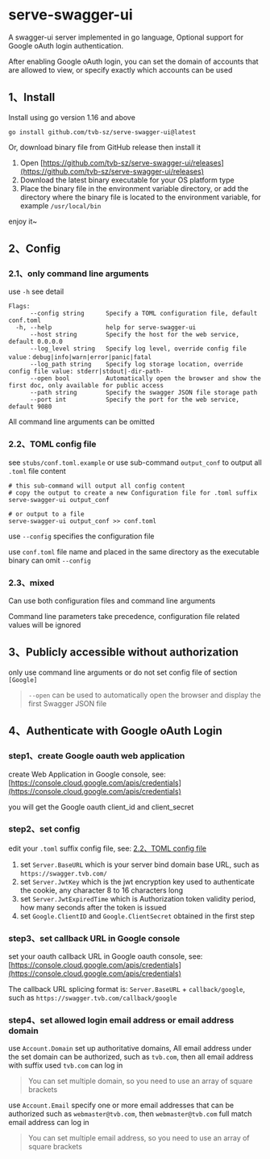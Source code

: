 # serve-swagger-ui

A swagger-ui server implemented in go language,
Optional support for Google oAuth login authentication.

After enabling Google oAuth login,
you can set the domain of accounts that are allowed to view,
or specify exactly which accounts can be used

## 1、Install

Install using go version 1.16 and above
````
go install github.com/tvb-sz/serve-swagger-ui@latest
````

Or, download binary file from GitHub release then install it
1. Open [https://github.com/tvb-sz/serve-swagger-ui/releases](https://github.com/tvb-sz/serve-swagger-ui/releases)
2. Download the latest binary executable for your OS platform type
3. Place the binary file in the environment variable directory, or add the directory where the binary file is located to the environment variable, for example `/usr/local/bin`

enjoy it~

## 2、Config

### 2.1、only command line arguments

use `-h` see detail

````
Flags:
      --config string      Specify a TOML configuration file, default conf.toml
  -h, --help               help for serve-swagger-ui
      --host string        Specify the host for the web service, default 0.0.0.0
      --log_level string   Specify log level, override config file value：debug|info|warn|error|panic|fatal
      --log_path string    Specify log storage location, override config file value: stderr|stdout|-dir-path-
      --open bool          Automatically open the browser and show the first doc, only available for public access
      --path string        Specify the swagger JSON file storage path
      --port int           Specify the port for the web service, default 9080
````

All command line arguments can be omitted

### 2.2、TOML config file

see `stubs/conf.toml.example`
or use sub-command `output_conf` to output all `.toml` file content

````
# this sub-command will output all config content
# copy the output to create a new Configuration file for .toml suffix
serve-swagger-ui output_conf

# or output to a file
serve-swagger-ui output_conf >> conf.toml
````

use `--config` specifies the configuration file

use `conf.toml` file name and placed in the same directory as the executable binary can omit `--config`

### 2.3、mixed

Can use both configuration files and command line arguments

Command line parameters take precedence, configuration file related values will be ignored

## 3、Publicly accessible without authorization

only use command line arguments or do not set config file of section `[Google]`

> `--open` can be used to automatically open the browser and display the first Swagger JSON file
## 4、Authenticate with Google oAuth Login

### step1、create Google oauth web application

create Web Application in Google console, see: [https://console.cloud.google.com/apis/credentials](https://console.cloud.google.com/apis/credentials)

you will get the Google oauth client_id and client_secret

### step2、set config

edit your `.toml` suffix config file, see: [2.2、TOML config file](#22toml-config-file)

1. set `Server.BaseURL` which is your server bind domain base URL, such as `https://swagger.tvb.com/`
2. set `Server.JwtKey` which is the jwt encryption key used to authenticate the cookie, any character 8 to 16 characters long
3. set `Server.JwtExpiredTime` which is Authorization token validity period, how many seconds after the token is issued
4. set `Google.ClientID` and `Google.ClientSecret` obtained in the first step

### step3、set callback URL in Google console

set your oauth callback URL in Google oauth console, see: [https://console.cloud.google.com/apis/credentials](https://console.cloud.google.com/apis/credentials)

The callback URL splicing format is: `Server.BaseURL` + `callback/google`,  such as `https://swagger.tvb.com/callback/google`

### step4、set allowed login email address or email address domain 

use `Account.Domain` set up authoritative domains,
All email address under the set domain can be authorized, 
such as `tvb.com`, then all email address with suffix used `tvb.com` can log in

> You can set multiple domain, so you need to use an array of square brackets

use `Account.Email` specify one or more email addresses that can be authorized
such as `webmaster@tvb.com`, then `webmaster@tvb.com` full match email address can log in

> You can set multiple email address, so you need to use an array of square brackets
